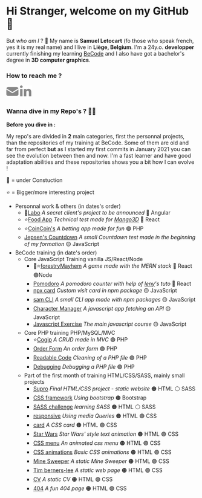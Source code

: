 # Hi Stranger, welcome on my GitHub 👋

But _who am I_ ? 🤨 My name is **Samuel Letocart** (fo those who speak french, yes it is my real name) and I live in **Liège, Belgium**. I'm a 24y.o. **developper** currently finishing my learning [BeCode](https://becode.org/fr/) and I also have got a bachelor's degree in **3D computer graphics**. 

### How to reach me ? 
[![email](./img/mail.png)](mailto:samuel.le.belgique@gmail.com)
[![linkedin](./img/linkedin.png)](https://www.linkedin.com/in/samuel-letocart/)

### Wanna dive in my Repo's ? 🏊‍♂️

**Before you dive in :** 


My repo's are divided in **2** main categories, first the personnal projects, than the repositories of my training at BeCode. Some of them are old and far from perfect **but** as I started my first commits in January 2021 you can see the evolution between then and now. I'm a fast learner and have good adaptation abilities and these repositories shows you a bit how I can evolve !

🚧 = under Constuction


⭐ = Bigger/more interesting project

- Personnal work & others (in dates's order)
    - 🚧[Labo]() _A secret client's project to be announced_ 🔴 Angular
    - ⭐[Food App](https://github.com/AnonyMouse97/food-app) _Technical test made for [Mango3D](https://github.com/Mango3D)_ 🔵 React
    - ⭐[CoinCoin's](https://github.com/AnonyMouse97/CoinCoin-s) _A betting app made for fun_ 🟣 PHP
    - [Jepsen's Countdown](https://github.com/AnonyMouse97/Jepsens_Countdown) _A small Countdown test made in the beginning of my formation_ 🟡 JavaScript
- BeCode training (in date's order)
    -  Core JavaScript Training vanilla JS/React/Node
        - 🚧⭐[forestryMayhem](https://github.com/AnonyMouse97/forestryMayhem) _A game made with the MERN stack_ 🔵 React 🟢Node
        - [Pomodoro](https://github.com/AnonyMouse97/pomodoro) _A pomodoro counter with help of [leny](https://github.com/leny)'s tuto_ 🔵 React
        - [npx card](https://github.com/AnonyMouse97/npx-card) _Custom visit card in npm package_ 🟡 JavaScript
        - [sam CLI](https://github.com/AnonyMouse97/sam-CLI) _A small CLI app made with npm packages_ 🟡 JavaScript
        - [Character Manager](https://github.com/AnonyMouse97/character-manager-js) _A javascript app fetching an API_ 🟡 JavaScript
        - [Javascript Exercise](https://github.com/AnonyMouse97/Javascript_Exercise) _The main javascript course_ 🟡 JavaScript
    -  Core PHP training PHP/MySQL/MVC
        - ⭐[Cogip](https://github.com/AnonyMouse97/cogip_crud) _A CRUD made in MVC_ 🟣 PHP
        - [Order Form](https://github.com/AnonyMouse97/php-order-form) _An order form_ 🟣 PHP
        - [Readable Code](https://github.com/AnonyMouse97/php-readable-code) _Cleaning of a PHP file_ 🟣 PHP
        - [Debugging](https://github.com/AnonyMouse97/php-debugging) _Debugging a PHP file_ 🟣 PHP
    -  Part of the first month of training HTML/CSS/SASS, mainly small projects 
        - [Supro](https://github.com/AnonyMouse97/project-supro) _Final HTML/CSS project - static website_ 🟠 HTML ⚪ SASS
        - [CSS framework](https://github.com/AnonyMouse97/css-framework-challenge) _Using bootstrap_ 🟤 Bootstrap
        - [SASS challenge](https://github.com/AnonyMouse97/challenge-sass) _learning SASS_ 🟠 HTML ⚪ SASS
        - [responsive](https://github.com/AnonyMouse97/responsive_exercise) _Using media Queries_ 🟠 HTML 🟣 CSS
        - [card](https://github.com/AnonyMouse97/card_animation) _A CSS card_ 🟠 HTML 🟣 CSS
        - [Star Wars](https://github.com/AnonyMouse97/Star-Wars-Crawl) _Star Wars' style text animation_ 🟠 HTML 🟣 CSS
        - [CSS menu](https://github.com/AnonyMouse97/menu_CSS) _An animated css menu_ 🟠 HTML 🟣 CSS
        - [CSS animations](https://github.com/AnonyMouse97/drill_css) _Basic CSS animations_ 🟠 HTML 🟣 CSS
        - [Mine Sweeper](https://github.com/AnonyMouse97/mine-sweeper) _A static Mine Sweeper_ 🟠 HTML 🟣 CSS
        - [Tim berners-lee](https://github.com/AnonyMouse97/tim-berners-lee) _A static web page_ 🟠 HTML 🟣 CSS
        - [CV](https://github.com/AnonyMouse97/My-CV) _A static CV_ 🟠 HTML 🟣 CSS
        - [404](https://github.com/AnonyMouse97/404-page) _A fun 404 page_ 🟠 HTML 🟣 CSS

